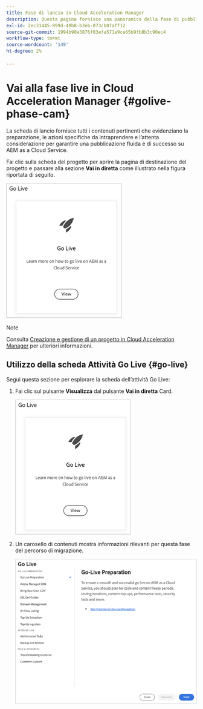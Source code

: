 ```yaml
---
title: Fase di lancio in Cloud Acceleration Manager
description: Questa pagina fornisce una panoramica della fase di pubblicazione in Cloud Acceleration Manager.
exl-id: 2ec31445-899d-40b8-b3eb-073cb07aff12
source-git-commit: 1994b90e3876f03efa571a9ce65b9fb8b3c90ec4
workflow-type: tm+mt
source-wordcount: '149'
ht-degree: 2%

---
```


# Vai alla fase live in Cloud Acceleration Manager {#golive-phase-cam}

La scheda di lancio fornisce tutti i contenuti pertinenti che evidenziano la preparazione, le azioni specifiche da intraprendere e l’attenta considerazione per garantire una pubblicazione fluida e di successo su AEM as a Cloud Service.

Fai clic sulla scheda del progetto per aprire la pagina di destinazione del progetto e passare alla sezione **Vai in diretta** come illustrato nella figura riportata di seguito.

![immagine](/help/journey-migration/cloud-acceleration-manager/assets/golive-1.png)

>[!NOTE]
>Consulta [Creazione e gestione di un progetto in Cloud Acceleration Manager](https://experienceleague.adobe.com/docs/experience-manager-cloud-service/moving/cloud-acceleration-manager/using-cam/getting-started-cam.html?lang=en#create-project) per ulteriori informazioni.


## Utilizzo della scheda Attività Go Live {#go-live}

Segui questa sezione per esplorare la scheda dell’attività Go Live:

1. Fai clic sul pulsante **Visualizza** dal pulsante **Vai in diretta** Card.

   ![immagine](/help/journey-migration/cloud-acceleration-manager/assets/golive-1.png)

1. Un carosello di contenuti mostra informazioni rilevanti per questa fase del percorso di migrazione.

   ![immagine](/help/journey-migration/cloud-acceleration-manager/assets/golive-2.png)
